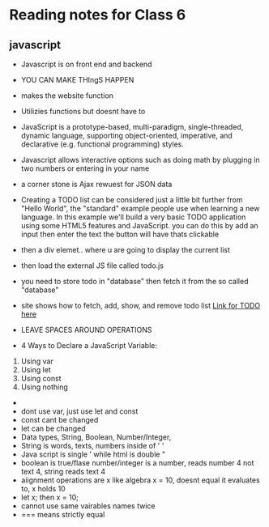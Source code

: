 # Reading notes for Class 6

## javascript

- Javascript is on front end and backend
- YOU CAN MAKE THIngS HAPPEN
- makes the website function
- Utilizies functions but doesnt have to

- JavaScript is a prototype-based, multi-paradigm, single-threaded, dynamic language, supporting object-oriented, imperative, and declarative (e.g. functional programming) styles.
- Javascript allows interactive options such as doing math by plugging in two numbers or entering in your name
- a corner stone is Ajax rewuest for JSON data
- Creating a TODO list can be considered just a little bit further from "Hello World", the "standard" example people use when learning a new language. In this example we'll build a very basic TODO application using some HTML5 features and JavaScript. you can do this by add an input then enter the text the button will have thats clickable
- then a div elemet.. where u are going to display the current list
- then load the external JS file called todo.js
- you need to store todo in "database" then fetch it from the so called "database"
- site shows how to fetch, add, show,  and remove todo list  [Link for TODO here](https://code-maven.com/todo-in-html-and-javascript)
- LEAVE SPACES AROUND OPERATIONS

- 4 Ways to Declare a JavaScript Variable: 
1. Using var
2. Using let
3. Using const
4. Using nothing
- 
- dont use var, just use let and const
- const cant be changed
- let can be changed
- Data types, String, Boolean, Number/Integer, 
- String is words, texts, numbers inside of ' '
- Java script is single ' while html is double " 
- boolean is true/flase
number/integer is a number, reads number 4 not text 4, string reads text 4
- aiignment operations are x like algebra x = 10, doesnt equal it evaluates to, x holds 10
- let x; then x = 10;
- cannot use same vairables names twice
- === means strictly equal
